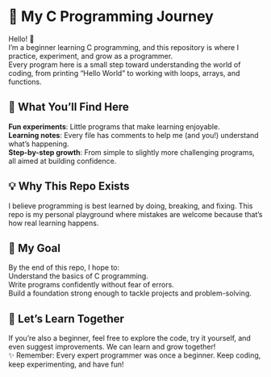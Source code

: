 # 🌟 My C Programming Journey 
Hello! 👋 <br>
I’m a beginner learning C programming, and this repository is where I practice, experiment, and grow as a programmer. <br>
Every program here is a small step toward understanding the world of coding, from printing “Hello World” to working with loops, arrays, and functions. <br>

## 🎯 What You’ll Find Here
**Fun experiments**: Little programs that make learning enjoyable. <br>
**Learning notes**: Every file has comments to help me (and you!) understand what’s happening. <br>
**Step-by-step growth**: From simple to slightly more challenging programs, all aimed at building confidence. <br>

## 💡 Why This Repo Exists
I believe programming is best learned by doing, breaking, and fixing. This repo is my personal playground where mistakes are welcome because that’s how real learning happens. <br>

## 🚀 My Goal
By the end of this repo, I hope to: <br>
Understand the basics of C programming. <br>
Write programs confidently without fear of errors. <br>
Build a foundation strong enough to tackle projects and problem-solving. <br>

## 🤝 Let’s Learn Together
If you’re also a beginner, feel free to explore the code, try it yourself, and even suggest improvements. We can learn and grow together! <br>
✨ Remember: Every expert programmer was once a beginner. Keep coding, keep experimenting, and have fun! <br>
